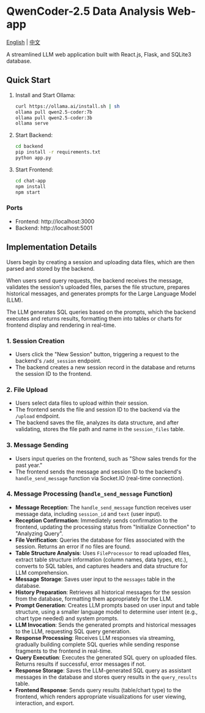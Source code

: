 # QwenCoder-2.5 Data Analysis Web-app

[English](README_EN.md) | [中文](README.md)

A streamlined LLM web application built with React.js, Flask, and SQLite3 database.

## Quick Start

1. Install and Start Ollama:
    ```bash
    curl https://ollama.ai/install.sh | sh
    ollama pull qwen2.5-coder:7b
    ollama pull qwen2.5-coder:3b
    ollama serve
    ```
    
2. Start Backend:
    ```bash
    cd backend
    pip install -r requirements.txt
    python app.py
    ```
    
3. Start Frontend:
    ```bash
    cd chat-app
    npm install
    npm start
    ```
    
### Ports
- Frontend: http://localhost:3000
- Backend: http://localhost:5001

## Implementation Details

Users begin by creating a session and uploading data files, which are then parsed and stored by the backend.

When users send query requests, the backend receives the message, validates the session's uploaded files, parses the file structure, prepares historical messages, and generates prompts for the Large Language Model (LLM).

The LLM generates SQL queries based on the prompts, which the backend executes and returns results, formatting them into tables or charts for frontend display and rendering in real-time.

### 1. Session Creation

- Users click the "New Session" button, triggering a request to the backend's `/add_session` endpoint.
- The backend creates a new session record in the database and returns the session ID to the frontend.

### 2. File Upload

- Users select data files to upload within their session.
- The frontend sends the file and session ID to the backend via the `/upload` endpoint.
- The backend saves the file, analyzes its data structure, and after validating, stores the file path and name in the `session_files` table.

### 3. Message Sending

- Users input queries on the frontend, such as "Show sales trends for the past year."
- The frontend sends the message and session ID to the backend's `handle_send_message` function via Socket.IO (real-time connection).

### 4. Message Processing (`handle_send_message` Function)

- **Message Reception**: The `handle_send_message` function receives user message data, including `session_id` and `text` (user input).
- **Reception Confirmation**: Immediately sends confirmation to the frontend, updating the processing status from "Initialize Connection" to "Analyzing Query".
- **File Verification**: Queries the database for files associated with the session. Returns an error if no files are found.
- **Table Structure Analysis**: Uses `FileProcessor` to read uploaded files, extract table structure information (column names, data types, etc.), converts to SQL tables, and captures headers and data structure for LLM comprehension.
- **Message Storage**: Saves user input to the `messages` table in the database.
- **History Preparation**: Retrieves all historical messages for the session from the database, formatting them appropriately for the LLM.
- **Prompt Generation**: Creates LLM prompts based on user input and table structure, using a smaller language model to determine user intent (e.g., chart type needed) and system prompts.
- **LLM Invocation**: Sends the generated prompts and historical messages to the LLM, requesting SQL query generation.
- **Response Processing**: Receives LLM responses via streaming, gradually building complete SQL queries while sending response fragments to the frontend in real-time.
- **Query Execution**: Executes the generated SQL query on uploaded files. Returns results if successful, error messages if not.
- **Response Storage**: Saves the LLM-generated SQL query as assistant messages in the database and stores query results in the `query_results` table.
- **Frontend Response**: Sends query results (table/chart type) to the frontend, which renders appropriate visualizations for user viewing, interaction, and export. 